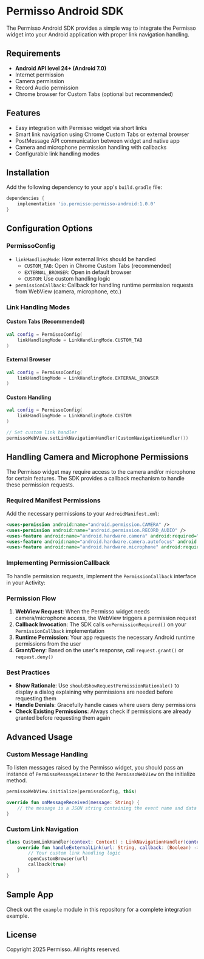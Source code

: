 # Permisso Android SDK

The Permisso Android SDK provides a simple way to integrate the Permisso widget into your Android application with proper link navigation handling.

## Requirements

- **Android API level 24+ (Android 7.0)**
- Internet permission
- Camera permission
- Record Audio permission
- Chrome browser for Custom Tabs (optional but recommended)

## Features

- Easy integration with Permisso widget via short links
- Smart link navigation using Chrome Custom Tabs or external browser
- PostMessage API communication between widget and native app
- Camera and microphone permission handling with callbacks
- Configurable link handling modes

## Installation

Add the following dependency to your app's `build.gradle` file:

```gradle
dependencies {
    implementation 'io.permisso:permisso-android:1.0.0'
}
```

## Configuration Options

### PermissoConfig

- `linkHandlingMode`: How external links should be handled
  - `CUSTOM_TAB`: Open in Chrome Custom Tabs (recommended)
  - `EXTERNAL_BROWSER`: Open in default browser
  - `CUSTOM`: Use custom handling logic
- `permissionCallback`: Callback for handling runtime permission requests from WebView (camera, microphone, etc.)

### Link Handling Modes

#### Custom Tabs (Recommended)

```kotlin
val config = PermissoConfig(
    linkHandlingMode = LinkHandlingMode.CUSTOM_TAB
)
```

#### External Browser

```kotlin
val config = PermissoConfig(
    linkHandlingMode = LinkHandlingMode.EXTERNAL_BROWSER
)
```

#### Custom Handling

```kotlin
val config = PermissoConfig(
    linkHandlingMode = LinkHandlingMode.CUSTOM
)

// Set custom link handler
permissoWebView.setLinkNavigationHandler(CustomNavigationHandler())
```

## Handling Camera and Microphone Permissions

The Permisso widget may require access to the camera and/or microphone for certain features. The SDK provides a callback mechanism to handle these permission requests.

### Required Manifest Permissions

Add the necessary permissions to your `AndroidManifest.xml`:

```xml
<uses-permission android:name="android.permission.CAMERA" />
<uses-permission android:name="android.permission.RECORD_AUDIO" />
<uses-feature android:name="android.hardware.camera" android:required="false" />
<uses-feature android:name="android.hardware.camera.autofocus" android:required="false" />
<uses-feature android:name="android.hardware.microphone" android:required="false" />
```

### Implementing PermissionCallback

To handle permission requests, implement the `PermissionCallback` interface in your Activity:

### Permission Flow

1. **WebView Request**: When the Permisso widget needs camera/microphone access, the WebView triggers a permission request
2. **Callback Invocation**: The SDK calls `onPermissionRequired()` on your `PermissionCallback` implementation
3. **Runtime Permission**: Your app requests the necessary Android runtime permissions from the user
4. **Grant/Deny**: Based on the user's response, call `request.grant()` or `request.deny()`

### Best Practices

- **Show Rationale**: Use `shouldShowRequestPermissionRationale()` to display a dialog explaining why permissions are needed before requesting them
- **Handle Denials**: Gracefully handle cases where users deny permissions
- **Check Existing Permissions**: Always check if permissions are already granted before requesting them again

## Advanced Usage

### Custom Message Handling

To listen messages raised by the Permisso widget, you should pass an instance
of `PermissoMessageListener` to the `PermissoWebView` on the initialize method.

```kotlin
permissoWebView.initialize(permissoConfig, this)

override fun onMessageReceived(message: String) {
    // the message is a JSON string containing the event name and data
}
```

### Custom Link Navigation

```kotlin
class CustomLinkHandler(context: Context) : LinkNavigationHandler(context, LinkHandlingMode.CUSTOM) {
    override fun handleExternalLink(url: String, callback: (Boolean) -> Unit) {
        // Your custom link handling logic
        openCustomBrowser(url)
        callback(true)
    }
}
```

## Sample App

Check out the `example` module in this repository for a complete integration example.

## License

Copyright 2025 Permisso. All rights reserved.
